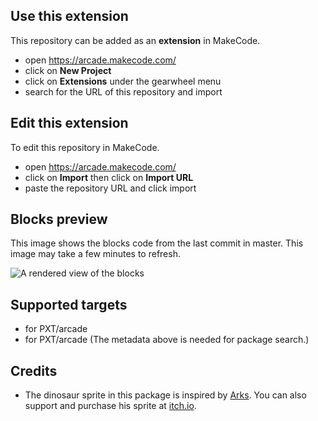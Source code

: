 

## Use this extension

This repository can be added as an **extension** in MakeCode.

* open https://arcade.makecode.com/
* click on **New Project**
* click on **Extensions** under the gearwheel menu
* search for the URL of this repository and import

## Edit this extension

To edit this repository in MakeCode.

* open https://arcade.makecode.com/
* click on **Import** then click on **Import URL**
* paste the repository URL and click import

## Blocks preview

This image shows the blocks code from the last commit in master.
This image may take a few minutes to refresh.

![A rendered view of the blocks](https://github.com/TomatoCube18/tomatocube-arcade-sprites/raw/master/.makecode/blocks.png)

## Supported targets

* for PXT/arcade
* for PXT/arcade
(The metadata above is needed for package search.)

## Credits

* The dinosaur sprite in this package is inspired by <a href="https://twitter.com/scissormarks" rel="nofollow">Arks</a>. You can also support and purchase his sprite at <a href="https://arks.itch.io/dino-characters" rel="nofollow">itch.io</a>.
